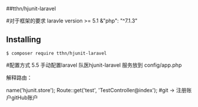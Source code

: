 
##tthn/hjunit-laravel

#对于框架的要求
 laravle version  >= 5.1 &"php": "^7.1.3"

## Installing

```shell
$ composer require tthn/hjunit-laravel
```

#配置方式
5.5 手动配置laravel 队医hjunit-laravel 服务放到 config/app.php

解释路由：
<?php
//路由文件
Route::get('/', 'HjunitController@index');
Route::post('/', 'HjunitController@store')->name('hjunit.store');
Route::get('test', 'TestController@index');

#git -> 注册账户gitHub账户
